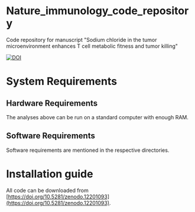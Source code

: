 # Nature_immunology_code_repository
Code repository for manuscript "Sodium chloride in the tumor microenvironment enhances T cell metabolic fitness and tumor killing"

[![DOI](https://zenodo.org/badge/635774562.svg)](https://zenodo.org/doi/10.5281/zenodo.12201092)

# System Requirements

## Hardware Requirements
The analyses above can be run on a standard computer with enough RAM.
## Software Requirements
Software requirements are mentioned in the respective directories.
# Installation guide
All code can be downloaded from [https://doi.org/10.5281/zenodo.12201093](https://doi.org/10.5281/zenodo.12201093).
